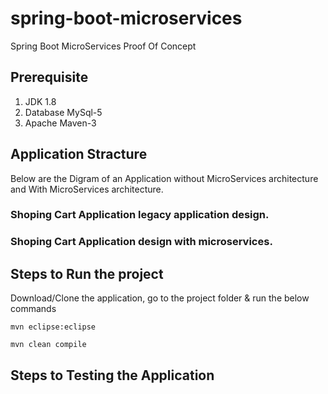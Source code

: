 # spring-boot-microservices
Spring Boot MicroServices Proof Of Concept

## Prerequisite

1. JDK 1.8
2. Database MySql-5 
3. Apache Maven-3



## Application Stracture
Below are the Digram of an Application without MicroServices architecture and With MicroServices architecture.

### Shoping Cart Application legacy application design.



### Shoping Cart Application design with microservices.


## Steps to Run the project
Download/Clone the application, go to the project folder & run the below commands

`````
mvn eclipse:eclipse
`````

`````
mvn clean compile
`````

## Steps to Testing the Application


